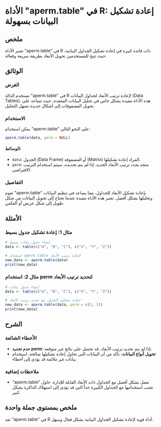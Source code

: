 <!--
Meta Description: # الأداة "aperm.table" في R: إعادة تشكيل البيانات بسهولة ## ملخص تعتبر الأداة "aperm.table" في R ذات فائدة كبيرة في إعادة تشكيل الجداول البيانية، حيث ...
Meta Keywords: table, aperm, الأبعاد, data, البيانات
-->

# الأداة "aperm.table" في R: إعادة تشكيل البيانات بسهولة

## ملخص
تعتبر الأداة "aperm.table" في R ذات فائدة كبيرة في إعادة تشكيل الجداول البيانية، حيث تتيح للمستخدمين تحويل الأبعاد بطريقة سريعة وفعالة.

## الوثائق
### الغرض
تستخدم الدالة "aperm.table" في R لإعادة ترتيب الأبعاد لجداول البيانات (Data Tables). هذه الأداة مفيدة بشكل خاص في تحليل البيانات المعقدة، حيث تساعد على تحويل المصفوفات إلى أشكال جديدة تسهل التحليل.

### الاستخدام
يمكن استخدام "aperm.table" على النحو التالي:

```R
aperm.table(data, perm = NULL)
```

#### الوسائط:
- `data`: الجدول (Data Frame) أو المصفوفة (Matrix) المراد إعادة تشكيلها.
- `perm`: متجه يحدد ترتيب الأبعاد الجديد. إذا لم يتم تحديده، سيتم استخدام الترتيب الافتراضي.

### التفاصيل
تقوم "aperm.table" بإعادة تشكيل الأبعاد للجداول، مما يساعد في تنظيم البيانات وتحليلها بشكل أفضل. تعتبر هذه الأداة مفيدة عندما تحتاج إلى تحويل البيانات من شكل طويل إلى شكل عريض أو العكس.

## الأمثلة
### مثال 1: إعادة تشكيل جدول بسيط
```R
# إنشاء جدول بيانات بسيط
data <- table(c("A", "B", "C"), c("X", "Y", "Z"))

# استخدام aperm.table لإعادة ترتيب الأبعاد
new_data <- aperm.table(data)
print(new_data)
```

### مثال 2: استخدام perm لتحديد ترتيب الأبعاد
```R
# إنشاء جدول بيانات
data <- table(c("A", "B", "C"), c("X", "Y", "Z"))

# إعادة تشكيل الجدول مع تحديد ترتيب الأبعاد
new_data <- aperm.table(data, perm = c(2, 1))
print(new_data)
```

## الشرح
### الأخطاء الشائعة
- **عدم تحديد perm**: إذا لم يتم تحديد ترتيب الأبعاد، قد تحصل على نتائج غير متوقعة.
- **تحويل أنواع البيانات**: تأكد من أن البيانات التي تحاول إعادة تشكيلها صالحة. استخدام بيانات غير ملائمة قد يؤدي إلى أخطاء.

### ملاحظات إضافية
- "aperm.table" تعمل بشكل أفضل مع الجداول ذات الأبعاد القابلة للإدارة. حاول تجنب استخدامها مع الجداول الكبيرة جداً التي قد تؤدي إلى استهلاك الذاكرة بشكل كبير.

## ملخص بمستوى جملة واحدة
تعد "aperm.table" في R أداة قوية لإعادة تشكيل الجداول البيانية بشكل فعال وسهل.